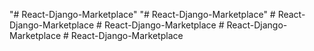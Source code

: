 "# React-Django-Marketplace" 
"# React-Django-Marketplace" 
#   R e a c t - D j a n g o - M a r k e t p l a c e  
 #   R e a c t - D j a n g o - M a r k e t p l a c e  
 #   R e a c t - D j a n g o - M a r k e t p l a c e  
 #   R e a c t - D j a n g o - M a r k e t p l a c e  
 